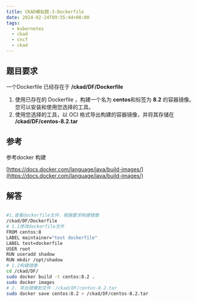 ```yaml
---
title: CKAD模拟题:3-Dockerfile
date: 2024-02-24T09:55:44+08:00
tags:
  - kubernetes
  - ckad
  - cncf
  - ckad
---
```


## 题目要求

一个Dockerfile 已经存在于 **/ckad/DF/Dockerfile**

1. 使用已存在的 Dockerfile ，构建一个名为 **centos**和标签为 **8.2** 的容器镜像。您可以安装和使用您选择的工具。
2. 使用您选择的工具，以 OCI 格式导出构建的容器镜像，并将其存储在 **/ckad/DF/centos-8.2.tar**

## 参考

参考docker 构建

[https://docs.docker.com/language/java/build-images/](https://docs.docker.com/language/java/build-images/)

## 解答

```bash

#1.查看dockerfile文件，根据要求构建镜像
/ckad/DF/Dockerfile
# 1.1修改dockerfile文件
FROM centos:8
LABEL maintainer="test dockerfile"
LABEL test=dockerfile
USER root
RUN useradd shadow
RUN mkdir /opt/shadow
# 1.2构建镜像
cd /ckad/DF/
sudo docker build -t centos:8.2 .
sudo docker images
# 2. 导出镜像到文件：/ckad/DF/centos-8.2.tar
sudo docker save centos:8.2 > /ckad/DF/centos-8.2.tar
```
